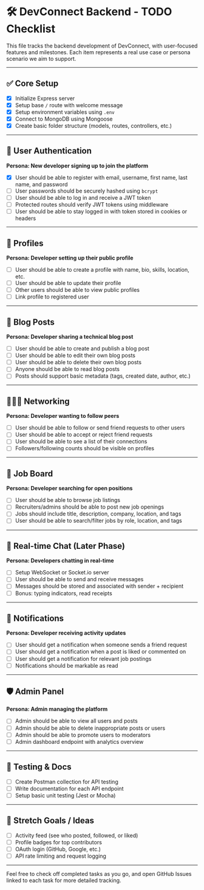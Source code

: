 # 🛠️ DevConnect Backend - TODO Checklist

This file tracks the backend development of DevConnect, with user-focused features and milestones. Each item represents a real use case or persona scenario we aim to support.

---

## ✅ Core Setup

- [x] Initialize Express server  
- [x] Setup base `/` route with welcome message  
- [x] Setup environment variables using `.env`  
- [x] Connect to MongoDB using Mongoose  
- [x] Create basic folder structure (models, routes, controllers, etc.)

---

## 🔐 User Authentication

**Persona: New developer signing up to join the platform**

- [x] User should be able to register with email, username, first name, last name, and password  
- [ ] User passwords should be securely hashed using `bcrypt`  
- [ ] User should be able to log in and receive a JWT token  
- [ ] Protected routes should verify JWT tokens using middleware  
- [ ] User should be able to stay logged in with token stored in cookies or headers  

---

## 👤 Profiles

**Persona: Developer setting up their public profile**

- [ ] User should be able to create a profile with name, bio, skills, location, etc.  
- [ ] User should be able to update their profile  
- [ ] Other users should be able to view public profiles  
- [ ] Link profile to registered user  

---

## 📝 Blog Posts

**Persona: Developer sharing a technical blog post**

- [ ] User should be able to create and publish a blog post  
- [ ] User should be able to edit their own blog posts  
- [ ] User should be able to delete their own blog posts  
- [ ] Anyone should be able to read blog posts  
- [ ] Posts should support basic metadata (tags, created date, author, etc.)

---

## 🧑‍🤝‍🧑 Networking

**Persona: Developer wanting to follow peers**

- [ ] User should be able to follow or send friend requests to other users  
- [ ] User should be able to accept or reject friend requests  
- [ ] User should be able to see a list of their connections  
- [ ] Followers/following counts should be visible on profiles  

---

## 💼 Job Board

**Persona: Developer searching for open positions**

- [ ] User should be able to browse job listings  
- [ ] Recruiters/admins should be able to post new job openings  
- [ ] Jobs should include title, description, company, location, and tags  
- [ ] User should be able to search/filter jobs by role, location, and tags  

---

## 💬 Real-time Chat (Later Phase)

**Persona: Developers chatting in real-time**

- [ ] Setup WebSocket or Socket.io server  
- [ ] User should be able to send and receive messages  
- [ ] Messages should be stored and associated with sender + recipient  
- [ ] Bonus: typing indicators, read receipts  

---

## 🔔 Notifications

**Persona: Developer receiving activity updates**

- [ ] User should get a notification when someone sends a friend request  
- [ ] User should get a notification when a post is liked or commented on  
- [ ] User should get a notification for relevant job postings  
- [ ] Notifications should be markable as read  

---

## 🛡️ Admin Panel

**Persona: Admin managing the platform**

- [ ] Admin should be able to view all users and posts  
- [ ] Admin should be able to delete inappropriate posts or users  
- [ ] Admin should be able to promote users to moderators  
- [ ] Admin dashboard endpoint with analytics overview  

---

## 🧪 Testing & Docs

- [ ] Create Postman collection for API testing  
- [ ] Write documentation for each API endpoint  
- [ ] Setup basic unit testing (Jest or Mocha)

---

## 🌟 Stretch Goals / Ideas

- [ ] Activity feed (see who posted, followed, or liked)  
- [ ] Profile badges for top contributors  
- [ ] OAuth login (GitHub, Google, etc.)  
- [ ] API rate limiting and request logging

---

Feel free to check off completed tasks as you go, and open GitHub Issues linked to each task for more detailed tracking.

